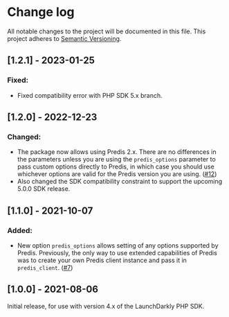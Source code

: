 # Change log

All notable changes to the project will be documented in this file. This project adheres to [Semantic Versioning](http://semver.org).

## [1.2.1] - 2023-01-25
### Fixed:
- Fixed compatibility error with PHP SDK 5.x branch.

## [1.2.0] - 2022-12-23
### Changed:
- The package now allows using Predis 2.x. There are no differences in the parameters unless you are using the `predis_options` parameter to pass custom options directly to Predis, in which case you should use whichever options are valid for the Predis version you are using. ([#12](https://github.com/launchdarkly/php-server-sdk-redis-predis/issues/12))
- Also changed the SDK compatibility constraint to support the upcoming 5.0.0 SDK release.

## [1.1.0] - 2021-10-07
### Added:
- New option `predis_options` allows setting of any options supported by Predis. Previously, the only way to use extended capabilities of Predis was to create your own Predis client instance and pass it in `predis_client`. ([#7](https://github.com/launchdarkly/php-server-sdk-redis-predis/issues/7))

## [1.0.0] - 2021-08-06
Initial release, for use with version 4.x of the LaunchDarkly PHP SDK.

